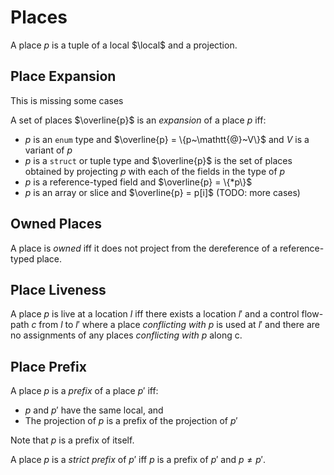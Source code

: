 # Places

A place $p$ is a tuple of a local $\local$ and a projection.

## Place Expansion

<div class="warning">
This is missing some cases
</div>

A set of places $\overline{p}$ is an *expansion* of a place *p* iff:
- $p$ is an `enum` type and $\overline{p} = \{p~\mathtt{@}~V\}$ and $V$ is a variant of $p$
- $p$ is a `struct` or tuple type and $\overline{p}$ is the set of places obtained by projecting $p$ with each of the fields in the type of $p$
- $p$ is a reference-typed field and $\overline{p} = \{*p\}$
- $p$ is an array or slice and $\overline{p} = p[i]$ (TODO: more cases)

## Owned Places

A place is *owned* iff it does not project from the dereference of a
reference-typed place.

## Place Liveness

A place $p$ is live at a location $l$ iff there exists a location $l'$ and a control flow-path $c$ from $l$ to $l'$ where a place *conflicting with* $p$ is used at $l'$ and there are no assignments of any places *conflicting with* $p$ along c.

## Place Prefix

A place $p$ is a *prefix* of a place $p'$ iff:
- $p$ and $p'$ have the same local, and
- The projection of $p$ is a prefix of the projection of $p'$

Note that $p$ is a prefix of itself.

A place $p$ is a *strict prefix* of $p'$ iff $p$ is a prefix of $p'$ and $p \neq p'$.
